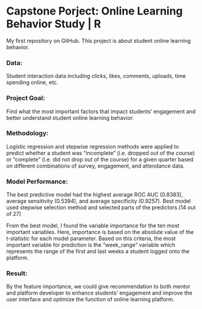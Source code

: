 # Capstone Porject: Online Learning Behavior Study | R
My first repository on GitHub.
This project is about student online learning behavior.

### Data:
Student interaction data including clicks, likes, comments, uploads, time spending online, etc. 

### Project Goal: 
Find what the most important factors that impact students’ engagement and better understand student online learning behavior.  

### Methodology: 
Logistic regression and stepwise regression methods were applied to predict whether a student was “incomplete” (i.e. dropped out of the course) or “complete” (i.e. did not drop out of the course) for a given quarter based on different combinations of survey, engagement, and attendance data.

### Model Performance: 
The best predictive model had the highest average ROC AUC (0.8383), average sensitivity (0.5394), and average specificity (0.9257).
Best model used stepwise selection method and selected parts of the predictors.(14 out of 27)

From the best model, I found the variable importance for the ten most important variables.
Here, importance is based on the absolute value of the t-statistic for each model parameter. Based on this criteria, the most important variable for prediction is the “week_range” variable which represents the range of the first and last weeks a student logged onto the platform. 

### Result:
By the feature importance, we could give recommendation to both mentor and platform developer to enhance students’ engagement and improve the user interface and optimize the function of online learning platform.
